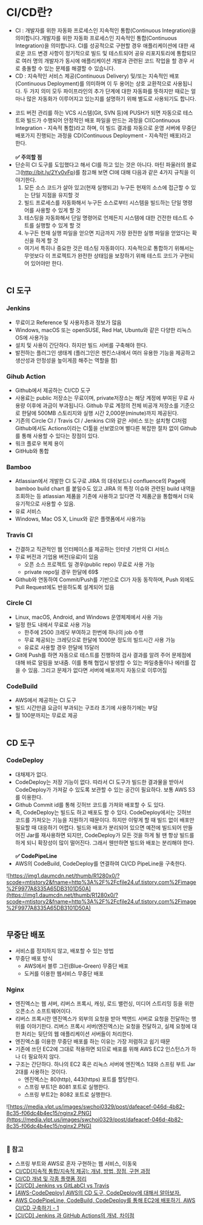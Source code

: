 # CI/CD란?
- CI : 개발자를 위한 자동화 프로세스인 지속적인 통합(Continuous Integration)을 의미합니다.개발자를 위한 자동화 프로세스인 지속적인 통합(Continuous Integration)을 의미합니다. CI를 성공적으로 구현할 경우 애플리케이션에 대한 새로운 코드 변경 사항이 정기적으로 빌드 및 테스트되어 공유 리포지토리에 통합되므로 여러 명의 개발자가 동시에 애플리케이션 개발과 관련된 코드 작업을 할 경우 서로 충돌할 수 있는 문제를 해결할 수 있습니다.
- CD : 지속적인 서비스 제공(Continuous Delivery) 및/또는 지속적인 배포(Continuous Deployment)를 의미하며 이 두 용어는 상호 교환적으로 사용됩니다. 두 가지 의미 모두 파이프라인의 추가 단계에 대한 자동화를 뜻하지만 때로는 얼마나 많은 자동화가 이루어지고 있는지를 설명하기 위해 별도로 사용되기도 합니다.
<br></br>
- 코드 버전 관리를 하는 VCS 시스템(Git, SVN 등)에 PUSH가 되면 자동으로 테스트와 빌드가 수행되어 안정적인 배포 파일을 만드는 과정을 CI(Continuous Integration - 지속적 통합)라고 하며, 이 빌드 결과를 자동으로 운영 서버에 무중단 배포가지 진행되는 과정을 CD(Continuous Deployment - 지속적인 배포)라고 한다.
<br></br>
**✅ 주의할 점**
- 단순히 CI 도구를 도입했다고 해서 CI를 하고 있는 것은 아니다. 마틴 파울러의 블로그(http://bit.ly/2Yv0vFp)를 참고해 보면 CI에 대해 다음과 같은 4가지 규칙을 이야기한다.
  1. 모든 소스 코드가 살아 있고(현재 실행되고) 누구든 현재의 소스에 접근할 수 있는 단일 지점을 유지할 것
  2. 빌드 프로세스를 자동화해서 누구든 소스로부터 시스템을 빌드하는 단일 명령어를 사용할 수 있게 할 것
  3. 테스팅을 자동화해서 단일 명령어로 언제든지 시스템에 대한 건전한 테스트 수트를 실행할 수 있게 할 것
  4. 누구든 현재 실행 파일을 얻으면 지금까지 가장 완전한 실행 파일을 얻었다는 확신을 하게 할 것
  - 여기서 특히나 중요한 것은 테스팅 자동화이다. 지속적으로 통합하기 위해서는 무엇보다 이 프로젝트가 완전한 상태임을 보장하기 위해 테스트 코드가 구현되어 있어야만 한다.
<br></br>
## CI 도구
### Jenkins
- 무료이고 Reference 및 사용자층과 정보가 많음
- Windows, macOS 또는 openSUSE, Red Hat, Ubuntu와 같은 다양한 리눅스 OS에 사용가능
- 설치 및 사용이 간단하다. 하지만 빌드 서버를 구축해야 한다.
- 발전하는 플러그인 생태계 (플러그인은 젠킨스내에서 여러 유용한 기능을 제공하고 생산성과 안정성을 높이게끔 해주는 역할을 함)

### Gihub Action
- Github에서 제공하는 CI/CD  도구
- 사용료는 public 저장소는 무료이며, private저장소는 해당 계정에 부여된 무료 사용량 이후에 과금이 부과됩니다. Github 무료 계정의 전체 비공개 저장소를 기준으로 한달에 500MB 스토리지와 실행 시간 2,000분(minute)까지 제공된다.
- 기존의 Circle CI / Travis CI / Jenkins CI와 같은 서비스 또는 설치형 CI처럼 Github에서도 Actions이라는 CI툴을 선보였으며 별다른 복잡한 절차 없이 Github를 통해 사용할 수 있다는 장점이 있다.
- 워크 플로우 복제 용이
- GitHub와 통합

### Bamboo
- Atlassian에서 개발한 CI 도구로 JIRA 의 대쉬보드나 confluence의 Page에 bamboo build chart 를 붙일수도 있고 JIRA 의 특정 이슈와 관련된 build 내역을 조회하는 등 atlassian 제품을 기존에 사용하고 있다면 각 제품군을 통합해서 더욱 유기적으로 사용할 수 있음.
- 유료 서비스
- Windows, Mac OS X, Linux와 같은 플랫폼에서 사용가능

### Travis CI
- 간결하고 직관적인 웹 인터페이스를 제공하는 인터넷 기반의 CI 서비스
- 무료 버전과 기업용 버전(유료)이 있음
  - 오픈 소스 프로젝트 일 경우(public repo) 무료로 사용 가능
  - private repo일 경우 한달에 69$
- Github와 연동하여 Commit/Push를 기반으로 CI가 자동 동작하며, Push 외에도 Pull Request에도 반응하도록 설계되어 있음

### Circle CI
- Linux, macOS, Android, and Windows 운영체제에서 사용 가능
- 일정 한도 내에서 무료로 사용 가능
  - 한주에 2500 크레딧 부여하고 한번에 하나의 job 수행
  - 무료 제공되는 크레딧으로 한달에 1000분 정도의 빌드시간 사용 가능
  - 유료로 사용할 경우 한달에 15달러
- Git에 Push를 하면 자동으로 테스트를 진행하여 검사 결과를 알려 주어 문제점에 대해 바로 알림을 보내줌. 이를 통해 협업시 발생할 수 있는 파일충돌이나 에러를 잡을 수 있음. 그리고 문제가 없다면 서버에 배포까지 자동으로 이루어짐

### CodeBuild
- AWS에서 제공하는 CI 도구
- 빌드 시간만큼 요금이 부과되는 구조라 초기에 사용하기에는 부담
- 월 100분까지는 무료로 제공
<br></br>
## CD 도구
### CodeDeploy
- 대채제가 없다.
- CodeDeploy는 저장 기능이 없다. 따라서 CI 도구가 빌드한 결과물을 받아서 CodeDeploy가 가져갈 수 있도록 보관할 수 있는 공간이 필요하다. 보통 AWS S3를 이용한다.
- Github Commit id를 통해 깃허브 코드를 가져와 배포할 수 도 있다.
- 즉, CodeDeploy는 빌드도 하고 배포도 할 수 있다. CodeDeploy에서는 깃허브 코드를 가져오는 기능을 지원하기 때문이다. 하지만 이렇게 할 때 빌드 없이 배포만 필요할 때 대응하기 어렵다. 빌드와 배포가 분리되어 있으면 예전에 빌드되어 만들어진 Jar를 재사용하면 되지만, CodeDeploy가 모든 것을 하게 될 땐 항상 빌드를 하게 되니 확장성이 많이 떨어진다. 그래서 웬만하면 빌드와 배포는 분리해야 한다.
<br></br>
**✅ CodePipeLine**
- AWS의 CodeBuild, CodeDeploy를 연결하여 CI/CD PipeLine을 구축한다.

![https://img1.daumcdn.net/thumb/R1280x0/?scode=mtistory2&fname=http%3A%2F%2Fcfile24.uf.tistory.com%2Fimage%2F9977A8335A65DB3101D50A](https://img1.daumcdn.net/thumb/R1280x0/?scode=mtistory2&fname=http%3A%2F%2Fcfile24.uf.tistory.com%2Fimage%2F9977A8335A65DB3101D50A)
<br></br>
## 무중단 배포
- 서비스를 정지하지 않고, 배포할 수 있는 방법
- 무중단 배포 방식
  - AWS에서 블루 그린(Blue-Green) 무중단 배포
  - 도커를 이용한 웹서비스 무중단 배포

### Nginx
- 엔진엑스는 웹 서버, 리버스 프록시, 캐싱, 로드 밸런싱, 미디어 스트리밍 등을 위한 오픈소스 소프트웨어이다.
- 리버스 프록시란 엔진엑스가 외부의 요청을 받아 백앤드 서버로 요청을 전달하는 행위를 이야기한다. 리버스 프록시 서버(엔진엑스)는 요청을 전달하고, 실제 요청에 대한 처리는 뒷단의 웹 애플리케이션 서버들이 처리한다.
- 엔진엑스를 이용한 무중단 배포를 하는 이유는 가장 저렴하고 쉽기 때문
- 기존에 쓰던 EC2에 그대로 적용하면 되므로 배포를 위해 AWS EC2 인스턴스가 하나 더 필요하지 않다.
- 구조는 간단하다. 하나의 EC2 혹은 리눅스 서버에 엔진엑스 1대와 스프링 부트 Jar 2대를 사용하는 것이다.
  - 엔진엑스는 80(http), 443(https) 포트를 할당한다.
  - 스프링 부트1은 8081 포트로 실행한다.
  - 스프링 부트2는 8082 포트로 실행한다.

![https://media.vlpt.us/images/swchoi0329/post/dafeacef-046d-4b82-8c35-f06dc4b4ec15/nginx2.PNG](https://media.vlpt.us/images/swchoi0329/post/dafeacef-046d-4b82-8c35-f06dc4b4ec15/nginx2.PNG)
<br></br>
### 📗 참고
- 스프링 부트와 AWS로 혼자 구현하는 웹 서비스, 이동욱
- [CI/CD(지속적 통합/지속적 제공): 개념, 방법, 장점, 구현 과정](https://www.redhat.com/ko/topics/devops/what-is-ci-cd)
- [CI/CD 개념 및 각종 플랫폼 정리](https://velog.io/@skyni/CICD-개념-및-각종-플랫폼-정리)
- [[CI/CD] Jenkins vs GitLabCI vs Travis](https://owin2828.github.io/devlog/2020/01/09/cicd-1.html)
- [[AWS-CodeDeploy] AWS의 CD 도구, CodeDeploy에 대해서 알아보자.](https://wonit.tistory.com/352)
- [AWS CodePipeLine, CodeBuild, CodeDeploy를 통해 EC2에 배포하기, AWS CI/CD 구축하기 - 1](https://senticoding.tistory.com/91)
- [[CI/CD] Jenkins 과 GitHub Actions의 개념, 차이점](https://choseongho93.tistory.com/295)